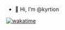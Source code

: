 - 👋 Hi, I’m @kyrtion
<!---
- 👀 I’m interested in ...
- 🌱 I’m currently learning ...
- 💞️ I’m looking to collaborate on ...
- 📫 How to reach me ...


kyrtion/kyrtion is a ✨ special ✨ repository because its `README.md` (this file) appears on your GitHub profile.
You can click the Preview link to take a look at your changes.
--->
[![wakatime](https://wakatime.com/badge/user/4ecb4b09-98a8-4536-8672-282a3d39bf4b.svg)](https://wakatime.com/@4ecb4b09-98a8-4536-8672-282a3d39bf4b)
